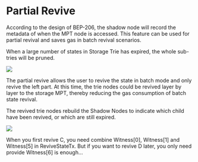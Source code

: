 # Partial Revive

According to the design of BEP-206, the shadow node will record the metadata of when the MPT node is accessed. This feature can be used for partial revival and saves gas in batch revival scenarios.

When a large number of states in Storage Trie has expired, the whole sub-tries will be pruned.

[![](https://github.com/0xbundler/BEPs/raw/state_expiry_new_tx/assets/BEP-215/partial_revival_example1.png)](https://github.com/0xbundler/BEPs/blob/state_expiry_new_tx/assets/BEP-215/partial_revival_example1.png)

The partial revive allows the user to revive the state in batch mode and only revive the left part. At this time, the trie nodes could be revived layer by layer to the storage MPT, thereby reducing the gas consumption of batch state revival.

The revived trie nodes rebuild the Shadow Nodes to indicate which child have been revived, or which are still expired.

[![](https://github.com/0xbundler/BEPs/raw/state_expiry_new_tx/assets/BEP-215/partial_revival_witness.png)](https://github.com/0xbundler/BEPs/blob/state_expiry_new_tx/assets/BEP-215/partial_revival_witness.png)

  

When you first revive C, you need combine Witness\[0\], Witness\[1\] and Witness\[5\] in ReviveStateTx. But if you want to revive D later, you only need provide Witness\[6\] is enough...


